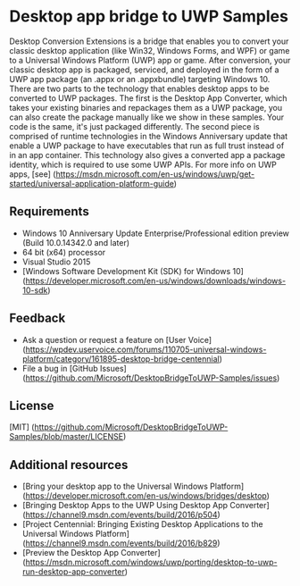 # Desktop app bridge to UWP Samples

Desktop Conversion Extensions is a bridge that enables you to convert your classic desktop application (like Win32, Windows Forms, and WPF) or game to a Universal Windows Platform (UWP) app or game. After conversion, your classic desktop app is packaged, serviced, and deployed in the form of a UWP app package (an .appx or an .appxbundle) targeting Windows 10.
There are two parts to the technology that enables desktop apps to be converted to UWP packages. The first is the Desktop App Converter, which takes your existing binaries and repackages them as a UWP package, you can also create the package manually like we show in these samples. Your code is the same, it's just packaged differently. The second piece is comprised of runtime technologies in the Windows Anniversary update that enable a UWP package to have executables that run as full trust instead of in an app container. This technology also gives a converted app a package identity, which is required to use some UWP APIs.
For more info on UWP apps, [see] (https://msdn.microsoft.com/en-us/windows/uwp/get-started/universal-application-platform-guide)

## Requirements

- Windows 10 Anniversary Update Enterprise/Professional edition preview (Build 10.0.14342.0 and later)
- 64 bit (x64) processor
- Visual Studio 2015 
- [Windows Software Development Kit (SDK) for Windows 10] (https://developer.microsoft.com/en-us/windows/downloads/windows-10-sdk)

## Feedback

- Ask a question or request a feature on [User Voice] (https://wpdev.uservoice.com/forums/110705-universal-windows-platform/category/161895-desktop-bridge-centennial)
- File a bug in [GitHub Issues] (https://github.com/Microsoft/DesktopBridgeToUWP-Samples/issues)
	
## License

[MIT] (https://github.com/Microsoft/DesktopBridgeToUWP-Samples/blob/master/LICENSE)

## Additional resources

- [Bring your desktop app to the Universal Windows Platform] (https://developer.microsoft.com/en-us/windows/bridges/desktop)
- [Bringing Desktop Apps to the UWP Using Desktop App Converter] (https://channel9.msdn.com/events/build/2016/p504)
- [Project Centennial: Bringing Existing Desktop Applications to the Universal Windows Platform] (https://channel9.msdn.com/events/build/2016/b829)
- [Preview the Desktop App Converter] (https://msdn.microsoft.com/windows/uwp/porting/desktop-to-uwp-run-desktop-app-converter)
